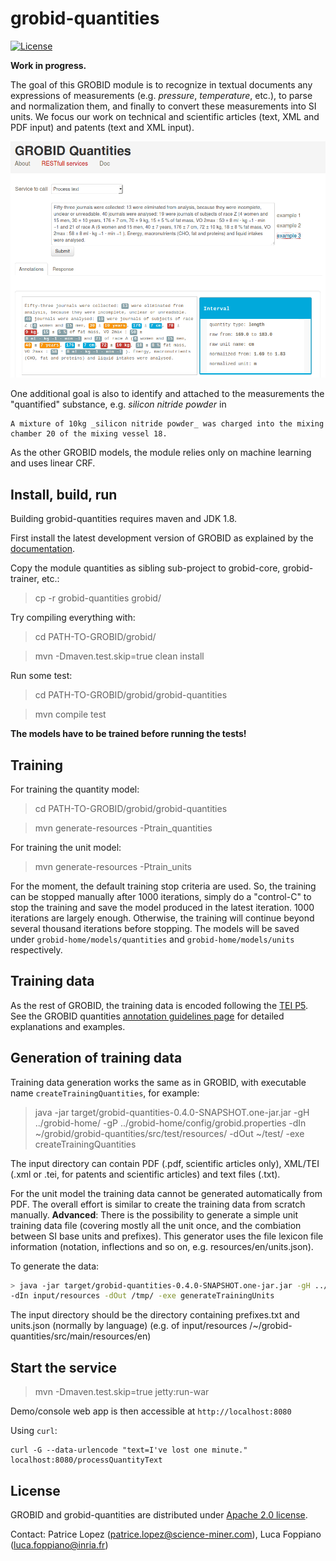 # grobid-quantities

[![License](http://img.shields.io/:license-apache-blue.svg)](http://www.apache.org/licenses/LICENSE-2.0.html)
<!-- [![Build Status](https://travis-ci.org/kermitt2/grobid-quantities.svg?branch=master)](https://travis-ci.org/kermitt2/grobid-quantities) -->
<!-- [![Coverage Status](https://coveralls.io/repos/kermitt2/grobid-quantities/badge.svg)](https://coveralls.io/r/kermitt2/grobid-quantities) -->
<!-- [![Documentation Status](https://readthedocs.org/projects/grobid-quantities/badge/?version=latest)](https://readthedocs.org/projects/grobid-quantities/?badge=latest) -->

__Work in progress.__

The goal of this GROBID module is to recognize in textual documents any expressions of measurements (e.g. _pressure_, _temperature_, etc.), to parse and normalization them, and finally to convert these measurements into SI units. We focus our work on technical and scientific articles (text, XML and PDF input) and patents (text and XML input). 

![GROBID Quantity Demo](doc/img/Screenshot.png)

One additional goal is also to identify and attached to the measurements the "quantified" substance, e.g. _silicon nitride powder_ in 

```
A mixture of 10kg _silicon nitride powder_ was charged into the mixing chamber 20 of the mixing vessel 18.
```

As the other GROBID models, the module relies only on machine learning and uses linear CRF. 

## Install, build, run

Building grobid-quantities requires maven and JDK 1.8.  

First install the latest development version of GROBID as explained by the [documentation](http://grobid.readthedocs.org).

Copy the module quantities as sibling sub-project to grobid-core, grobid-trainer, etc.:
> cp -r grobid-quantities grobid/

Try compiling everything with:
> cd PATH-TO-GROBID/grobid/

> mvn -Dmaven.test.skip=true clean install

Run some test: 
> cd PATH-TO-GROBID/grobid/grobid-quantities

> mvn compile test

**The models have to be trained before running the tests!**

## Training

For training the quantity model:
> cd PATH-TO-GROBID/grobid/grobid-quantities

> mvn generate-resources -Ptrain_quantities

For training the unit model:

> mvn generate-resources -Ptrain_units

For the moment, the default training stop criteria are used. So, the training can be stopped manually after 1000 iterations, simply do a "control-C" to stop the training and save the model produced in the latest iteration. 1000 iterations are largely enough. Otherwise, the training will continue beyond several thousand iterations before stopping. 
The models will be saved under ```grobid-home/models/quantities``` and ```grobid-home/models/units``` respectively.

## Training data

As the rest of GROBID, the training data is encoded following the [TEI P5](http://www.tei-c.org/Guidelines/P5). See the GROBID quantities [annotation guidelines page](doc/Annotation-Guidelines.md) for detailed explanations and examples.  

## Generation of training data

Training data generation works the same as in GROBID, with executable name ```createTrainingQuantities```, for example:

> java -jar target/grobid-quantities-0.4.0-SNAPSHOT.one-jar.jar -gH ../grobid-home/ -gP ../grobid-home/config/grobid.properties -dIn ~/grobid/grobid-quantities/src/test/resources/ -dOut ~/test/ -exe createTrainingQuantities

The input directory can contain PDF (.pdf, scientific articles only), XML/TEI (.xml or .tei, for patents and scientific articles) and text files (.txt).

For the unit model the training data cannot be generated automatically from PDF. The overall effort is similar to create the training data from scratch manually.
**Advanced**: There is the possibility to generate a simple unit training data file (covering mostly all the unit once, and the combiation between SI base units and prefixes). This generator uses the file lexicon file information (notation, inflections and so on, e.g. resources/en/units.json).

To generate the data:

 ```bash
 > java -jar target/grobid-quantities-0.4.0-SNAPSHOT.one-jar.jar -gH ../grobid-home/ -gP ../grobid-home/config/grobid.properties
 -dIn input/resources -dOut /tmp/ -exe generateTrainingUnits
 ```

The input directory should be the directory containing prefixes.txt and units.json (normally by language) (e.g. of input/resources /~/grobid-quantities/src/main/resources/en)


## Start the service

> mvn -Dmaven.test.skip=true jetty:run-war

Demo/console web app is then accessible at ```http://localhost:8080```

Using ```curl```:

```
curl -G --data-urlencode "text=I've lost one minute." localhost:8080/processQuantityText
```
## License

GROBID and grobid-quantities are distributed under [Apache 2.0 license](http://www.apache.org/licenses/LICENSE-2.0). 

Contact: Patrice Lopez (<patrice.lopez@science-miner.com>), Luca Foppiano (<luca.foppiano@inria.fr>)